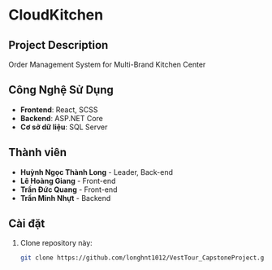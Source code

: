 # CloudKitchen

## Project Description
Order Management System for Multi-Brand Kitchen Center

## Công Nghệ Sử Dụng
- **Frontend**: React, SCSS
- **Backend**: ASP.NET Core
- **Cơ sở dữ liệu**: SQL Server

## Thành viên
- **Huỳnh Ngọc Thành Long** - Leader, Back-end
- **Lê Hoàng Giang** - Front-end
- **Trần Đức Quang** - Front-end
- **Trần Minh Nhựt** - Backend

## Cài đặt
1. Clone repository này:
   ```bash
   git clone https://github.com/longhnt1012/VestTour_CapstoneProject.git

